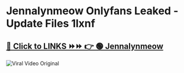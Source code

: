 
 # Jennalynmeow Onlyfans Leaked - Update Files 1lxnf

## <h2><a href="https://clipsfans.com/Jennalynmeow&ref=git">🔗 Click to LINKS ⏩⏩ 👉 🟢 Jennalynmeow </a></h2>

<a href="https://clipsfans.com/Jennalynmeow&ref=git" rel="nofollow" data-target="animated-image.originalLink"><img src="https://i.ibb.co.com/xMMVF88/686577567.gif" alt="Viral Video Original" style="max-width: 100%; display: inline-block;" data-target="animated-image.originalImage"></a>

